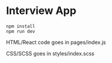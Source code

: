 # Interview App

```
npm install
npm run dev
```

HTML/React code goes in pages/index.js

CSS/SCSS goes in styles/index.scss